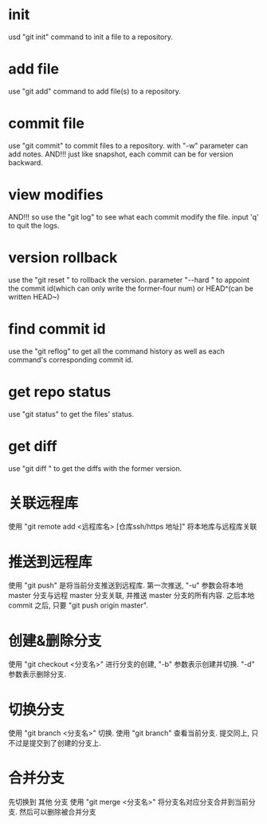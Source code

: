 # init
usd "git init" command to init a file to a repository.
# add file
use "git add" command to add file(s) to a repository.
# commit file
use "git commit" to commit files to a repository.
with "-w" parameter can add notes.
AND!!! just like snapshot, each commit can be for version backward.
# view modifies
AND!!! so use the "git log" to see what each commit modify the file.
input 'q' to quit the logs.
# version rollback
use the "git reset " to rollback the version.
parameter "--hard <pointer>" to appoint the commit id(which can only write the former-four num) or HEAD^(can be written HEAD~<num>)
# find commit id
use the "git reflog" to get all the command history as well as each command's corresponding commit id.
# get repo status
use "git status" to get the files' status.
# get diff 
use "git diff <filename>" to get the diffs with the former version.
# 关联远程库
使用 "git remote add <远程库名> [仓库ssh/https 地址]" 将本地库与远程库关联
# 推送到远程库
使用 "git push" 是将当前分支推送到远程库.
第一次推送, "-u" 参数会将本地 master 分支与远程 master 分支关联, 并推送 master 分支的所有内容.
之后本地 commit 之后, 只要 "git push origin master".
# 创建&删除分支
使用 "git checkout <分支名>" 进行分支的创建,
"-b"  参数表示创建并切换.
"-d"  参数表示删除分支.
# 切换分支
使用 "git branch <分支名>" 切换.
使用 "git branch" 查看当前分支.
提交同上, 只不过是提交到了创建的分支上.
# 合并分支 
先切换到 其他 分支
使用 "git merge <分支名>" 将分支名对应分支合并到当前分支.
然后可以删除被合并分支